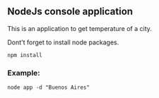 ## NodeJs console application

This is an application to get temperature of a city.

Dont't forget to install node packages.

```
npm install

```

### Example:

```
node app -d "Buenos Aires"

```